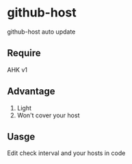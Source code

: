 # github-host
github-host auto update

## Require
AHK v1

## Advantage
1. Light
2. Won't cover your host

## Uasge
Edit check interval and your hosts in code
